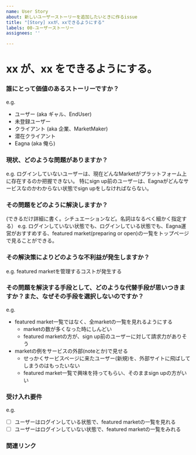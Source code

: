 ```yaml
---
name: User Story
about: 新しいユーザーストーリーを追加したいときに作るissue
title: "[Story] xxが、xxできるようにする"
labels: 00-ユーザーストーリー
assignees: ''

---
```


xx が、xx をできるようにする。
===

### 誰にとって価値のあるストーリーですか？

e.g.
- ユーザー (aka ギャル、EndUser)
- 未登録ユーザー
- クライアント (aka 企業、MarketMaker)
- 潜在クライアント
- Eagna (aka 俺ら)

### 現状、どのような問題がありますか？

e.g.
ログインしていないユーザーは、現在どんなMarketがプラットフォーム上に存在するのか把握できない。
特にsign up前のユーザーは、Eagnaがどんなサービスなのかわからない状態でsign upをしなければならない。

### その問題をどのように解決しますか？

(できるだけ詳細に書く。シチュエーションなど。名詞はなるべく細かく指定する）
e.g.
ログインしていない状態でも、ログインしている状態でも、Eagna運営がおすすめする、featured market(preparing or open)の一覧をトップページで見ることができる。

### その解決策によりどのような不利益が発生しますか？

e.g.
featured marketを管理するコストが発生する

### その問題を解決する手段として、どのような代替手段が思いつきますか？また、なぜその手段を選択しないのですか？

e.g.
- featured market一覧ではなく、全marketの一覧を見れるようにする
  - marketの数が多くなった時にしんどい
  - featured marketの方が、sign up前のユーザーに対して請求力がありそう
- marketの例をサービスの外部(noteとか)で見せる
  - せっかくサービスページに来たユーザー(新規)を、外部サイトに飛ばしてしまうのはもったいない
  - featured market一覧で興味を持ってもらい、そのままsign upの方がいい

### 受け入れ要件

e.g.
- [ ] ユーザーはログインしている状態で、featured marketの一覧を見れる
- [ ] ユーザーはログインしていない状態で、featured marketの一覧をみれる

### 関連リンク
